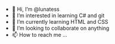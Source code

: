 - 👋 Hi, I’m @lunatess
- 👀 I’m interested in learning C# and git
- 🌱 I’m currently learning HTML and CSS
- 💞️ I’m looking to collaborate on anything
- 📫 How to reach me ...

<!---
lunatess/lunatess is a ✨ special ✨ repository because its `README.md` (this file) appears on your GitHub profile.
You can click the Preview link to take a look at your changes.
--->
